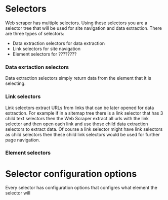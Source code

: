 # Selectors

Web scraper has multiple selectors. Using these selectors you are a selector
tree that will be used for site navigation and data extraction. There are three
types of selectors:

 * Data extraction selectors for data extraction
 * Link selectors for site navigation
 * Element selectors for ????????

### Data exrtaction selectors

Data extraction selectors simply return data from the element that it is selecting.

### Link selectors

Link selectors extract URLs from links that can be later opened for data
extraction. For example if in a sitemap tree there is a link selector that has
3 child text selectors then the Web Scraper extract all urls with the link
selector and then open each link and use those child data extraction selectors
to extract data. Of course a link selector might have link selectors as child
selectors then these child link selectors would be used for further page
navigation.

### Element selectors


# Selector configuration options

Every selector has configuration options that configres what element the selector will